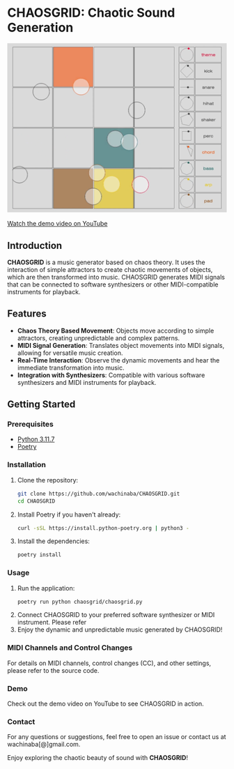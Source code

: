 # CHAOSGRID: Chaotic Sound Generation

[![CHAOSGRID](https://github.com/wachinaba/CHAOSGRID/blob/main/chaosgrid_thumbnail.png)](https://www.youtube.com/watch?v=RRRS9xrbeGQ)

[Watch the demo video on YouTube](https://www.youtube.com/watch?v=RRRS9xrbeGQ)

## Introduction

**CHAOSGRID** is a music generator based on chaos theory. It uses the interaction of simple attractors to create chaotic movements of objects, which are then transformed into music. CHAOSGRID generates MIDI signals that can be connected to software synthesizers or other MIDI-compatible instruments for playback.

## Features

- **Chaos Theory Based Movement**: Objects move according to simple attractors, creating unpredictable and complex patterns.
- **MIDI Signal Generation**: Translates object movements into MIDI signals, allowing for versatile music creation.
- **Real-Time Interaction**: Observe the dynamic movements and hear the immediate transformation into music.
- **Integration with Synthesizers**: Compatible with various software synthesizers and MIDI instruments for playback.

## Getting Started

### Prerequisites

- [Python 3.11.7](https://www.python.org/downloads/)
- [Poetry](https://python-poetry.org/)

### Installation

1. Clone the repository:
   ```bash
   git clone https://github.com/wachinaba/CHAOSGRID.git
   cd CHAOSGRID
2. Install Poetry if you haven't already:
   ```bash
   curl -sSL https://install.python-poetry.org | python3 -
3. Install the dependencies:
   ```bash
   poetry install
   
### Usage
1. Run the application:
   ```bash
   poetry run python chaosgrid/chaosgrid.py
2. Connect CHAOSGRID to your preferred software synthesizer or MIDI instrument.
   Please refer 
4. Enjoy the dynamic and unpredictable music generated by CHAOSGRID!

### MIDI Channels and Control Changes
For details on MIDI channels, control changes (CC), and other settings, please refer to the source code.

### Demo
Check out the demo video on YouTube to see CHAOSGRID in action.

### Contact
For any questions or suggestions, feel free to open an issue or contact us at wachinaba[@]gmail.com.

Enjoy exploring the chaotic beauty of sound with **CHAOSGRID**!
